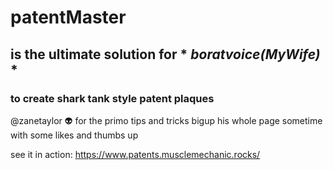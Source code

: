 # patentMaster 
## is the ultimate solution for * *boratvoice(MyWife)* *
### to create shark tank style patent plaques

@zanetaylor :alien: for the primo tips and tricks bigup his whole page sometime with some likes and thumbs up

see it in action:
https://www.patents.musclemechanic.rocks/
